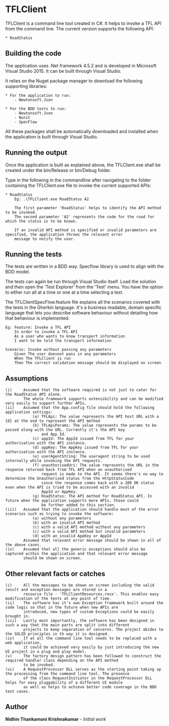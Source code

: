 # TFLClient

TFLClient is a command line tool created in C#. It helps to invoke a TFL API from the command line.
The current version supports the following API:

	* RoadStatus

## Building the code

The application uses .Net framework 4.5.2 and is developed in Microsoft Visual Studio 2015.
It can be built through Visual Studio.

It relies on the Nuget package manager to download the following supporting libraries:

	* For the application to run:
		- Newtonsoft.Json

	* For the BDD tests to run:
		- Newtonsoft.Json
		- Nunit
		- SpecFlow

All these packages shall be automatically downloaded and installed when the application is built through Visual Studio.

## Running the output

Once the application is built as explained above, the TFLClient.exe shall be created under the bin/Release or bin/Debug folder.

Type in the following in the commandline after navigating to the folder containing the TFLClient.exe file to invoke the current supported APIs:

	* RoadStatus
		Eg: .\TFLClient.exe RoadStatus A2

		The first parameter 'RoadStatus' helps to identify the API method to be invoked.
		The second parameter 'A2' represents the code for the road for which the status is to be known.

		If an invalid API method is specified or invalid parameters are specified, the application throws the relevant error
		message to notify the user.

## Running the tests

The tests are written in a BDD way. Specflow library is used to align with the BDD model.

The tests can again be run through Visual Studio itself. 
Load the solution and then open the 'Test Explorer' from the 'Test' menu.
You have the option to either run all at a time or one at a time selecting a test.

The TFLClientSpecFlow.feature file explains all the scenarios covered with the tests in the Gherkin language. It's a business readable,
domain specific language that lets you describe software behaviour without detailing how that behaviour is implemented.

	Eg: Feature: Invoke a TFL API
		In order to invoke a TFL API
		As a user who wants to know transport information
		I want to be told the transport information

	Scenario: Invoke without passing any parameters
		Given The user doesnot pass in any parameters
		When The TFLClient is run
		Then The correct validation message should be displayed on screen 

## Assumptions

	(i)		Assumed that the software required is not just to cater for the RoadStatus API alone. 
			The whole framework supports extensibility and can be modified very easily to support further APIs.
	(ii)	Assumed that the App.config file should hold the following application settings:
				(a)	TFLApi: The value represents the API host URL with a {0} at the end to represent the API method
				(b)	TFLApiParams: The value represents the params to be passed along with the URL. Currently it's the API key 
					and App Id.
				(c) appId: The AppId issued from TFL for your authorisation with the API instance.
				(d) appKey: The AppKey issued from TFL for your authorisation with the API instance.
				(e) userAgentString: The useragent string to be used internally while invoking the API requests.
				(f) unauthorisedUri: The value represents the URL in the response returned back from TFL API when an unauthorised
					request is made to the API. It seems there's no way to determine the Unauthorised status from the HttpStatusCode
					since the response comes back with a 200 OK status even when the API is tried to be accessed with an invalid 
					AppId or AppKey.
				(g) RoadStatus: The API method for RoadStatus API. In future when the application supports more APIs, those could
					be further added to this section.
	(iii)	Assumed that the application should handle most of the error scenarios such as trying to invoke the software:
				(a) without any parameters
				(b) with an invalid API method
				(c) with a valid API method without any parameters
				(c) with a valid API method but invalid parameters
				(d) with an invalid AppKey or AppId
			Assumed that relevant error message should be shown in all of the above cases.
	(iv)	Assumed that all the generic exceptions should also be captured within the application and that relevant error message 
			should be shown on screen.

## Other relevant facts or catches

	(i)		All the messages to be shown on screen including the valid result and exception messages are stored in a
			resource file - 'TFLClientResources.resx'. This enables easy modification of the texts at any point of time.
	(ii)	The software has it's own Exception framework built around the code logic so that in the future when new APIs are
			introduced, new types of custom Exceptions could be easily brought in.
	(iii)	Lastly most importantly, the software has been designed in such a way that the main parts are split into different
			projects to keep separation of concerns. The project abides to the SOLID principles in th way it is designed.
	(iv)	If at all the command line tool needs to be replaced with a web application,
			it could be achieved very easily by just introducing the new UI project in a plug and play model.
	(v)		The factory design pattern has been followed to construct the required handler class depending on the API method 
			to be invoked.
	(vi)	A RequestProcessor DLL serves as the starting point taking up the processing from the command line tool. The presence
			of the class RequestInitiator in the RequestProcessor DLL helps for easy pluggability of a different UI module
			as well as helps to achieve better code coverage in the BDD test cases.

## Author

**Nidhin Thankamoni Krishnakumar** - *Initial work*